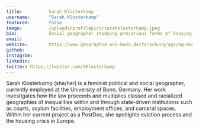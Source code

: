 ```yaml
---
title:          Sarah Klosterkamp
username:       "Sarah Klosterkamp"
featured:       false
image:          /uploads/profilepics/sarahklosterkamp.jpeg
bio:            Social geographer studying precarious forms of housing, poverty, and inequality.
email:
website:        https://www.geographie.uni-bonn.de/forschung/ags/ag-marquardt/team/sarah-klosterkamp-m.a.-m.ed
github:
instagram:
linkedin:
twitter: https://twitter.com/SKlosterkamp
---
```


Sarah Klosterkamp (she/her) is a feminist political and social geographer, currently employed at the University of Bonn, Germany. Her work investigates how the law proceeds and multiplies classed and racialized geographies of inequalities within and through state-driven institutions such as courts, asylum facilities, employment offices, and carceral spaces. Within her current project as a PostDoc, she spotlights eviction process and the housing crisis in Europe.
